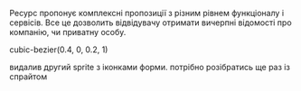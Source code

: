 Ресурс пропонує комплексні пропозиції з різним рівнем функціоналу і сервісів. Все це дозволить відвідувачу отримати вичерпні відомості про компанію, чи приватну особу.

cubic-bezier(0.4, 0, 0.2, 1)

видалив другий sprite з іконками форми. потрібно розібратись ще раз із спрайтом
